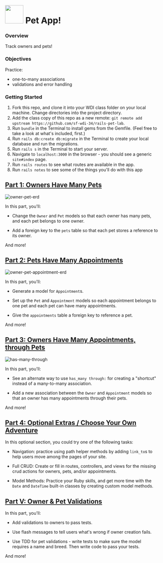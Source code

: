 # <img src="https://cloud.githubusercontent.com/assets/7833470/10899314/63829980-8188-11e5-8cdd-4ded5bcb6e36.png" height="60"> Pet App!

### Overview

Track owners and pets!

### Objectives

Practice:    
- one-to-many associations  
- validations and error handling

### Getting Started

1. Fork this repo, and clone it into your WDI class folder on your local machine. Change directories into the project directory.
1. Add the class copy of this repo as a new remote: `git remote add upstream https://github.com/sf-wdi-34/rails-pet-lab`.  
2. Run `bundle` in the Terminal to install gems from the Gemfile. (Feel free to take a look at what's included, first.)
3. Run `rails db:create db:migrate` in the Terminal to create your local database and run the migrations.
4. Run `rails s` in the Terminal to start your server.
5. Navigate to `localhost:3000` in the browser - you should see a generic `site#index` page.   
6. Run `rails routes` to see what routes are available in the app.
7. Run `rails notes` to see some of the things you'll do with this app

## [Part 1: Owners Have Many Pets](docs/part-1.md)

![owner-pet-erd](https://cloud.githubusercontent.com/assets/3254910/22278438/6dd48c66-e278-11e6-8ed6-d24af148672b.png)

In this part, you'll:

* Change the `Owner` and `Pet` models so that each owner has many pets, and each pet belongs to one owner.

* Add a foreign key to the `pets` table so that each pet stores a reference to its owner.  

And more!


## [Part 2: Pets Have Many Appointments](docs/part-2.md)

![owner-pet-appointment-erd](https://cloud.githubusercontent.com/assets/3254910/22278437/6bc4468c-e278-11e6-9813-1855a623a323.png)

In this part, you'll:

 * Generate a model for `Appointment`s.

 * Set up the `Pet` and `Appointment` models so each appointment belongs to one pet and each pet can have many appointments.

 * Give the `appointments` table a foreign key to reference a pet.

And more!

## [Part 3: Owners Have Many Appointments, through Pets](docs/part-3.md)

![has-many-through](https://cloud.githubusercontent.com/assets/3254910/22279369/4fbfcff4-e27f-11e6-94a9-472309b0cdb3.png)

In this part, you'll:

* See an alternate way to use `has_many through:` for creating a "shortcut" instead of a many-to-many association.

* Add a new association between the `Owner` and `Appointment` models so that an owner has many appointments through their pets.

And more!


## [Part 4: Optional Extras / Choose Your Own Adventure](docs/part-4.md)

In this optional section, you could try one of the following tasks:

* Navigation: practice using path helper methods by adding `link_to`s to help users move among the pages of your site.

* Full CRUD: Create or fill in routes, controllers, and views for the missing crud actions for owners, pets, and/or appointments.  

* Model Methods: Practice your Ruby skills, and get more time with the `Date` and `DateTime` built-in classes by creating custom model methods.

## [Part V: Owner & Pet Validations](docs/part-v.md)

In this part, you'll:

* Add validations to owners to pass tests.

* Use flash messages to tell users what's wrong if owner creation fails.

* Use TDD for pet validations - write tests to make sure the model requires a name and breed. Then write code to pass your tests.

And more!
